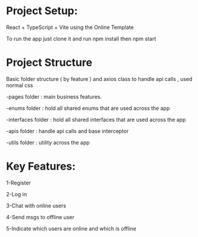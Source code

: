 # Project Setup:

React + TypeScript + Vite using the Online Template

To run the app just clone it and run npm install then npm start

# Project Structure

Basic folder structure ( by feature ) and axios class to handle api calls , used normal css

-pages folder : main business features.

-enums folder : hold all shared enums that are used across the app

-interfaces folder : hold all shared interfaces that are used across the app

-apis folder : handle api calls and base interceptor

-utils folder : utility across the app

# Key Features:

1-Register

2-Log in

3-Chat with online users

4-Send msgs to offline user

5-Indicate which users are online and which is offline
